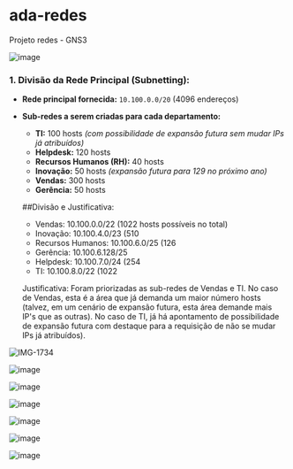 # ada-redes
Projeto redes - GNS3

![image](https://github.com/user-attachments/assets/a8dca077-b7c2-4f6b-bbc8-74bc9d6b8fe5)


### 1. Divisão da Rede Principal (Subnetting):

- **Rede principal fornecida:** `10.100.0.0/20` (4096 endereços)
- **Sub-redes a serem criadas para cada departamento:**
    - **TI:** 100 hosts *(com possibilidade de expansão futura sem mudar IPs já atribuídos)*
    - **Helpdesk:** 120 hosts
    - **Recursos Humanos (RH):** 40 hosts
    - **Inovação:** 50 hosts *(expansão futura para 129 no próximo ano)*
    - **Vendas:** 300 hosts
    - **Gerência:** 50 hosts
 

  ##Divisão e Justificativa:

  - Vendas: 10.100.0.0/22   (1022 hosts possíveis no total)
  - Inovação: 10.100.4.0/23 (510
  - Recursos Humanos: 10.100.6.0/25 (126
  - Gerência: 10.100.6.128/25
  - Helpdesk: 10.100.7.0/24 (254
  - TI: 10.100.8.0/22 (1022
 
  Justificativa: Foram priorizadas as sub-redes de Vendas e TI. No caso de Vendas, esta é a área que já demanda um maior número hosts (talvez, em um cenário de expansão futura, esta área demande mais IP's que as outras). No caso de TI, já há apontamento de possibilidade de expansão futura com destaque para a requisição de não se mudar IPs já atribuídos).



![IMG-1734](https://github.com/user-attachments/assets/79d32619-1eb0-4afe-850d-b6a649142f80)


![image](https://github.com/user-attachments/assets/250f2186-07a5-46bf-ac8e-9e0ca4c7ca1e)

![image](https://github.com/user-attachments/assets/9dcdb528-1758-42cd-bba5-5500ba609a41)

![image](https://github.com/user-attachments/assets/a8fb1c49-2c1e-48f5-aff4-bb26f3fecc88)



![image](https://github.com/user-attachments/assets/687225e3-8068-4fb4-bf5b-ffdc99fecca8)

![image](https://github.com/user-attachments/assets/ab3fc7e2-14c6-439e-b84c-13230ad45045)


![image](https://github.com/user-attachments/assets/4886e5dd-b732-4d2d-8bd6-ce2659f1534e)












